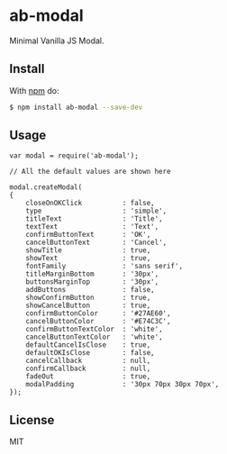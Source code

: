 # ab-modal

Minimal Vanilla JS Modal.

## Install

With [npm](http://npmjs.org) do:

```bash
$ npm install ab-modal --save-dev
```

## Usage
	
	var modal = require('ab-modal');
	
	// All the default values are shown here

	modal.createModal(
	{
		closeOnOKClick 			: false,
		type 					: 'simple',
		titleText				: 'Title',
		textText				: 'Text',
		confirmButtonText 		: 'OK',
		cancelButtonText 		: 'Cancel',
		showTitle 				: true,
		showText 				: true,
		fontFamily 				: 'sans serif',
		titleMarginBottom 		: '30px',
		buttonsMarginTop 		: '30px',
		addButtons 				: false,
		showConfirmButton 		: true,
		showCancelButton 		: true,
		confirmButtonColor 		: '#27AE60',
		cancelButtonColor 		: '#E74C3C',
		confirmButtonTextColor	: 'white',
		cancelButtonTextColor	: 'white',
		defaultCancelIsClose	: true,
		defaultOKIsClose		: false,
		cancelCallback			: null,
		confirmCallback			: null,
		fadeOut					: true,
		modalPadding			: '30px 70px 30px 70px',
	});

## License

MIT
